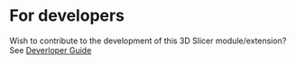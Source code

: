 # For developers

Wish to contribute to the development of this 3D Slicer module/extension? 
See [Deverloper Guide](https://neuropoly.github.io/slicercart/contributing.html)
